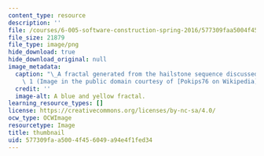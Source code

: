 ```yaml
---
content_type: resource
description: ''
file: /courses/6-005-software-construction-spring-2016/577309faa5004f456049a94e4f1fed34_6-005S16-th.png
file_size: 21879
file_type: image/png
hide_download: true
hide_download_original: null
image_metadata:
  caption: "\_A fractal generated from the hailstone sequence discussed in Lecture\
    \ 1 (Image in the public domain courtesy of [Pokips76 on Wikipedia](https://en.wikipedia.org/wiki/Collatz_conjecture#/media/File:CollatzFractal.png))."
  credit: ''
  image-alt: A blue and yellow fractal.
learning_resource_types: []
license: https://creativecommons.org/licenses/by-nc-sa/4.0/
ocw_type: OCWImage
resourcetype: Image
title: thumbnail
uid: 577309fa-a500-4f45-6049-a94e4f1fed34
---
```

